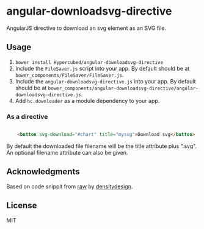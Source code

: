 # angular-downloadsvg-directive
AngularJS directive to download an svg element as an SVG file.

## Usage
1. `bower install Hypercubed/angular-downloadsvg-directive`
2. Include the `FileSaver.js` script into your app.  By default should be at `bower_components/FileSaver/FileSaver.js`.
3. Include the `angular-downloadsvg-directive.js` into your app.  By default should be at `bower_components/angular-downloadsvg-directive/angular-downloadsvg-directive.js`.
4. Add `hc.downloader` as a module dependency to your app.

### As a directive

```html

	<button svg-download="#chart" title="mysvg">Download svg</button>
```

By default the downloaded file filename will be the title attribute plus ".svg".  An optional filename attribute can also be given.

## Acknowledgments
Based on code snippit from [raw](https://github.com/densitydesign/raw/blob/master/js/directives.js) by [densitydesign](https://github.com/densitydesign/).

## License
MIT